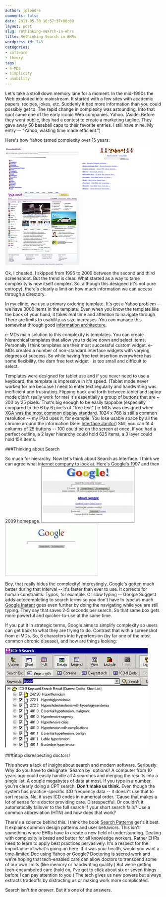 ```yaml
---
author: jploudre
comments: false
date: 2011-05-30 16:57:37+00:00
layout: post
slug: rethinking-search-in-ehrs
title: Rethinking Search in EHRs
wordpress_id: 743
categories:
- software
- theory
tags:
- e-MDs
- simplicity
- usability
---
```


Let's take a stroll down memory lane for a moment. In the mid-1990s the Web exploded into mainstream. It started with a few sites with academic papers, recipes, jokes, etc. Suddenly it had more information than you could possibly get to. The rapid change in complexity was astounding. Into that spot came one of the early iconic Web companies. Yahoo. (Aside: Before they went public, they had a contest to create a marketing tagline. They gave away 50 baseball caps to their favorite entries. I still have mine. My entry -- "Yahoo, wasting time made efficient.")

Here's how Yahoo tamed  complexity over 15 years:

![](/files/2011/05/3786863152_31559284df_m.jpg)![](/files/2011/05/3786863254_8549fdb860_m.jpg)![](/files/2011/05/3786863674_629e018e07_m.jpg)

Ok, I cheated. I skipped from 1995 to 2009 between the second and third screenshoot. But the trend is clear. What started as a way to tame complexity is now itself complex. So, although this designed (it's not pure entropy), there's clearly a limit on how much information we can access through a directory.

In my clinic, we use a primary ordering template. It's got a Yahoo problem -- we have 3000 items in the template. Even when you know the template like the back of your hand, it takes real time and attention to navigate through. There are limits to usability as size increases. You can manage this somewhat through good [information architecture](http://en.wikipedia.org/wiki/Information_architecture). 

e-MDs main solution to this complexity is templates. You can create hierarchical templates that allow you to delve down and select items. Personally I think templates are their most successful custom widget. e-MDs created a number of non-standard interface widgets with varying degrees of success. So while having free text insertion everywhere has some flexibility, the darn free text widget ![](/files/2011/03/freetext.png) is too small and difficult to select.

Templates were designed for tablet use and if you never need to use a keyboard, the template is impressive in it's speed. (Tablet mode never worked for me becuase I need to enter text regularly and handwriting was inefficient and frustrating. Flipping back and forth between tablet and laptop mode didn't really work for me) It's essentially a group of buttons that are ~ 200 by 25 pixels. That's  big enough to be easily tappable (especially compared to the 6 by 6 pixels of "free text".) e-MDs was designed when [XGA was the most common display standard](http://en.wikipedia.org/wiki/Computer_display_standard). 1024 x 768 is still a common resolution -- my iPad uses it, for example. You lose usable space by all the chrome around the information (See: [Interface Janitor](/2011/e-mds-interface-janitor/)) Still, you can fit 4 columns of 25 buttons -- 100 could be on the screen at once. If you had a perfect outline, a 2 layer hierarchy  could hold 625 items, a 3 layer could hold 15K items. 

###Thinking about Search

So much for hierarchy. Now let's think about Search as Interface. I think we can agree what internet company to look at. Here's Google's 1997 and then 2009 homepage.
![](/files/2011/05/1997-300x181.jpg)
![](/files/2011/05/google-2009-fade-in-large-300x168.png)

Boy, that really hides the complexity! Interestingly, Google's gotten much better during that interval -- it's faster than ever to use. It corrects for human constraints. Typos, for example. Or slow typing -- Google Suggest adds autocompleting to search terms so you don't have to type as much. [Google Instant](http://www.google.com/instant/) goes even further by doing the navigating while you are still typing. They say that saves 2-5 seconds per search. So that same box gets more powerful and quicker-to-use at the same time.

If you put it in strategic terms, Google aims to simplify complexity so users can get back to what they are trying to do. Contrast that with a screenshot from e-MDs. So, 6  characters into hypertension (by far one of the most common chronic disease), and how are things looking:

![](/files/2011/05/Screen-shot-2011-05-30-at-9.31.26-AM.png)

###Stop disrespecting doctors!

This shows a lack of insight about search and modern software. Seriously: Why do you have to designate 'Search by' options? A computer from 10 years ago could easily handle all 4 searches and merging the results into a single list. A couple megabytes of data at most. If you type in a number, you're clearly doing a CPT search. **Don't make us think.** Even though the system has practice-specific ICD frequency data -- it doesn't use that to sort results. No, it uses ICD codes in numerical order. 'Cause that makes a lot of sense for a doctor providing care. Disrespectful. Or couldn't it automatically fallover to the full search if your short search fails? Use a common abbreviation (HTN) and how does that work?

There's a science behind this. I think the book [Search Patterns](http://searchpatterns.org/library.php) get's it best. It explains common design patterns and user behaviors. This isn't something where EHRs have to create a new field of understanding. Dealing with complexity is bread and butter for all knowledge workers. Rather EHRs need to learn to apply best practices pervasively. It's a respect for the importance of what's going on here. If it was your health, would you want a time-limited Doc using Yahoo or Google? Doctoring is sacred work and we're hoping that tech-enabled care can allow doctors to  transcend some of our own limits (like memory or handwriting quality.) But we're getting tech-encumbered care (hold on, I've got to click about six or seven things before I can pay attention to you.) The tech gives us new powers but always extracts tradeoffs by distracting us or making work more complicated.

Search isn't *the answer*. But it's one of the answers.

